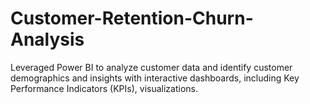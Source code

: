 # Customer-Retention-Churn-Analysis
Leveraged Power BI to analyze customer data and identify customer demographics and insights with interactive dashboards, including Key Performance Indicators (KPIs), visualizations. 
